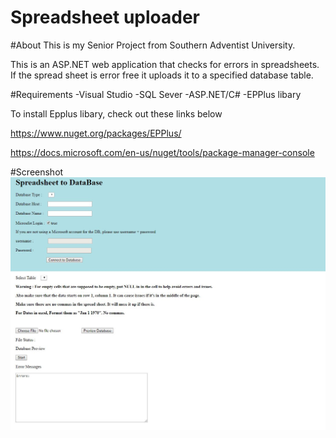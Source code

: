 # Spreadsheet uploader

#About
This is my Senior Project from Southern Adventist University.

This is an ASP.NET web application that checks for errors in spreadsheets. If the spread sheet is error free it uploads it to a specified database table.

#Requirements
-Visual Studio
-SQL Sever
-ASP.NET/C#
-EPPlus libary



To install Epplus libary, check out these links below

https://www.nuget.org/packages/EPPlus/

https://docs.microsoft.com/en-us/nuget/tools/package-manager-console

#Screenshot
![Image description](https://github.com/gitbritt/SpreadSheet_To_DataBase/blob/master/spread_sheet_DB.JPG)
